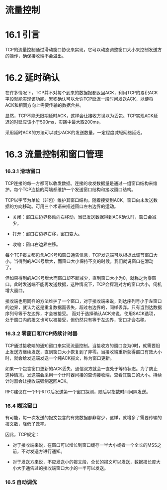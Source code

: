 # 流量控制

# 16.1 引言

TCP的流量控制通过滑动窗口协议来实现，它可以动态调整窗口大小来控制发送方的操作，确保接收端不会溢出。

# 16.2 延时确认

在许多情况下，TCP并不对每个到来的数据报都返回ACK，利用TCP的累积ACK字段就能实现该功能。累积确认可以允许TCP延迟一段时间发送ACK，以便将ACK和相同方向上需要传输的数据合并。

显然，TCP不能无限期延时ACK，这样会让接收方误以为丢包。TCP实现ACK延迟的时延应该小于500ms，实践中最大取200ms。

采用延时ACK的方法可以减少ACK的发送数量，一定程度减轻网络延迟。

# 16.3 流量控制和窗口管理

### 16.3.1 滑动窗口

TCP连接的每一方都可以收发数据。连接的收发数据量是通过一组窗口结构来维护。每个TCP连接的两端都维护一个发送窗口结构和接收窗口结构。

TCP以字节为单位（非包）维护其窗口结构。随着接受到ACK，窗口向未发送数据的方向移动。可用三个术语来描述窗口左右边界的运动。

* 关闭：窗口左边界移动向右移动，当已发送数据得到ACK确认时，窗口会减少。

* 打开：窗口右边界右移，窗口变大。

* 收缩：窗口右边界左移。

每个TCP报文都包含ACK号和窗口通告信息，TCP发送端可以根据此调节窗口大小。当得到的ACK号增大，而窗口大小保持不变的时候，我们就说窗口在滑动了。

但如果得到的ACK号增大而窗口却不断减少，直到窗口大小为0，就称之为零窗口。此时发送端不能再发送数据，这种情况下，TCP会探测对方的窗口大小，伺机增大窗口。

接收端也用同样的方法维护了一个窗口，对于接收端来说，到达序列号小于左窗口的边界，就认为这是重复数据而丢失，超过右边界的，同样丢弃。只有当到达数据序列号等于左边界，才会被接受。
而对于选择确认ACK来说，使用SACK选项，处于窗口内的报文也可以被接受，但仍然只有等于左边界，窗口才会右移。

### 16.3.2 零窗口和TCP持续计时器

TCP通过接收端的通知窗口来实现流量控制。当接收方的窗口变为0时，就需要阻止发送方继续发送，直到窗口大小恢复到了非零。当接收端重新获得窗口有效大小时，就会给发送端发送一个纯ACK报文，称为窗口更新。

如果一个包含窗口更新的ACK丢失，通信双方就会一直处于等待状态。为了防止这种情况，发送端会采用一个计时器间接的查询接收端，查看其窗口的大小。持续计时器会让接收端强制返回ACK。

RFC建议在一个1个RTO后发送第一个窗口探测，随后以指数时间间隔发送。

### 16.4 糊涂窗口

有可能，每一次发送的报文包含的有效数据都非常少，这样，就增多了需要传输的报文数，降低了效率。

因此，TCP规定：

* 对于接收端来说，在窗口可以增长到窗口缓存一半大小或者一个全长的MSS之前，不对发送方进行通知。

* 对于发送方来说，不应发送小的报文段，全长的报文可以发送，数据报长度大小大于通告过的接收端窗口大小的一半可以发送。

### 16.5 自动调优

